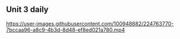 ## Unit 3 daily


https://user-images.githubusercontent.com/100948882/224763770-7bccaa96-a8c9-4b3d-8d48-ef8ed021a780.mp4

